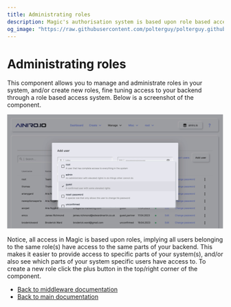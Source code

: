```yaml
---
title: Administrating roles
description: Magic's authorisation system is based upon role based access, where you grant access to some parts of your system based upon roles, for then to associate users with these roles somehow.
og_image: "https://raw.githubusercontent.com/polterguy/polterguy.github.io/master/images/og-auth.jpg"
---
```


# Administrating roles

This component allows you to manage and administrate roles in your system, and/or
create new roles, fine tuning access to your backend through a role based access system.
Below is a screenshot of the component.

![Roles in Magic](https://raw.githubusercontent.com/polterguy/polterguy.github.io/master/images/auth.jpg)

Notice, all access in Magic is based upon roles, implying all users belonging to the same role(s)
have access to the same parts of your backend. This makes it easier to provide access to specific parts
of your system(s), and/or also see which parts of your system specific users have access to. To create
a new role click the plus button in the top/right corner of the component.

* [Back to middleware documentation](/documentation/magic/)
* [Back to main documentation](/documentation/)
